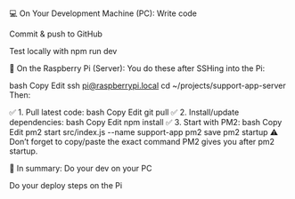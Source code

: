 💻 On Your Development Machine (PC):
Write code

Commit & push to GitHub

Test locally with npm run dev

🍓 On the Raspberry Pi (Server):
You do these after SSHing into the Pi:

bash
Copy
Edit
ssh pi@raspberrypi.local
cd ~/projects/support-app-server
Then:

✅ 1. Pull latest code:
bash
Copy
Edit
git pull
✅ 2. Install/update dependencies:
bash
Copy
Edit
npm install
✅ 3. Start with PM2:
bash
Copy
Edit
pm2 start src/index.js --name support-app
pm2 save
pm2 startup
⚠️ Don’t forget to copy/paste the exact command PM2 gives you after pm2 startup.

🎯 In summary:
Do your dev on your PC

Do your deploy steps on the Pi
